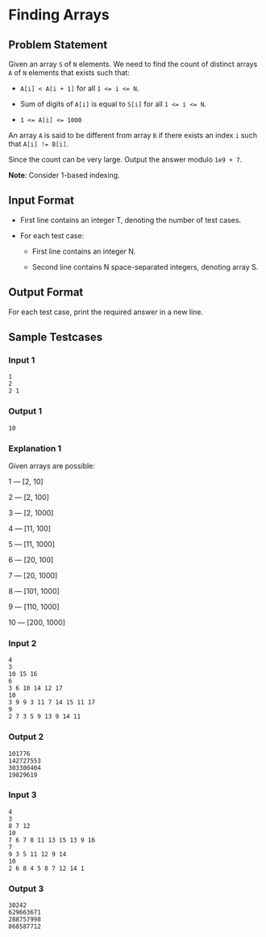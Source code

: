 # Finding Arrays

## Problem Statement

Given an array `S` of `N` elements. We need to find the count of distinct arrays `A` of `N` elements that exists such that:

- `A[i] < A[i + 1]` for all `1 <= i <= N`.

- Sum of digits of `A[i]` is equal to `S[i]` for all `1 <= i <= N`.

- `1 <= A[i] <= 1000`

An array `A` is said to be different from array `B` if there exists an index `i` such that `A[i] != B[i]`.

Since the count can be very large. Output the answer modulo `1e9 + 7`.

**Note**: Consider 1-based indexing.<br>

## Input Format

- First line contains an integer T, denoting the number of test cases.

- For each test case:

  - First line contains an integer N.

  - Second line contains N space-separated integers, denoting array S.

## Output Format

For each test case, print the required answer in a new line.

## Sample Testcases

### Input 1

```
1
2
2 1
```

### Output 1

```
10
```

### Explanation 1

Given arrays are possible:

1 — [2, 10]

2 — [2, 100]

3 — [2, 1000]

4 — [11, 100]

5 — [11, 1000]

6 — [20, 100]

7 — [20, 1000]

8 — [101, 1000]

9 — [110, 1000]

10 — [200, 1000]

### Input 2

```
4
3
10 15 16
6
3 6 10 14 12 17
10
3 9 9 3 11 7 14 15 11 17
9
2 7 3 5 9 13 9 14 11
```

### Output 2

```
101776
142727553
303300404
19829619
```

### Input 3

```
4
3
8 7 12
10
7 6 7 8 11 13 15 13 9 16
7
9 3 5 11 12 9 14
10
2 6 8 4 5 8 7 12 14 1

```

### Output 3

```
30242
629663671
288757998
868587712
```
